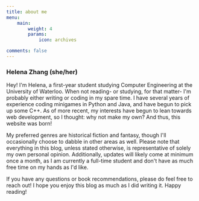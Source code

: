 ```yaml
---
title: about me
menu:
    main: 
        weight: 4
        params:
            icon: archives

comments: false
---
```

### Helena Zhang (she/her)


Hey! I'm Helena, a first-year student studying Computer Engineering at the University of Waterloo. When not reading- or studying, for that matter- I'm probably either writing or coding in my spare time. I have several years of experience coding minigames in Python and Java, and have begun to pick up some C++. As of more recent, my interests have begun to lean towards web development, so I thought: why not make my own? And thus, this website was born!

My preferred genres are historical fiction and fantasy, though I'll occasionally choose to dabble in other areas as well. Please note that everything in this blog, unless stated otherwise, is representative of solely my own personal opinion. Additionally, updates will likely come at minimum once a month, as I am currently a full-time student and don't have as much free time on my hands as I'd like. 

If you have any questions or book recommendations, please do feel free to reach out! I hope you enjoy this blog as much as I did writing it. Happy reading!
